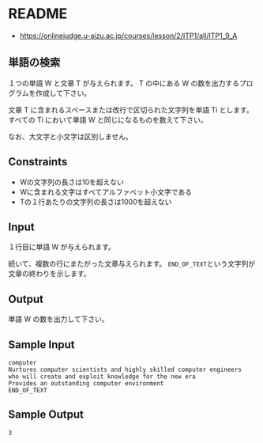 # README
- <https://onlinejudge.u-aizu.ac.jp/courses/lesson/2/ITP1/all/ITP1_9_A>
## 単語の検索
１つの単語 W と文章 T が与えられます。
T の中にある W の数を出力するプログラムを作成して下さい。

文章 T に含まれるスペースまたは改行で区切られた文字列を単語 Ti とします。
すべての Ti において単語 W と同じになるものを数えて下さい。

なお、大文字と小文字は区別しません。
## Constraints
- Wの文字列の長さは10を超えない
- Wに含まれる文字はすべてアルファベット小文字である
- Tの１行あたりの文字列の長さは1000を超えない
## Input
１行目に単語 W が与えられます。

続いて、複数の行にまたがった文章与えられます。
`END_OF_TEXT`という文字列が文章の終わりを示します。
## Output
単語 W の数を出力して下さい。
## Sample Input
```
computer
Nurtures computer scientists and highly skilled computer engineers
who will create and exploit knowledge for the new era
Provides an outstanding computer environment
END_OF_TEXT
```
## Sample Output
```
3
```
